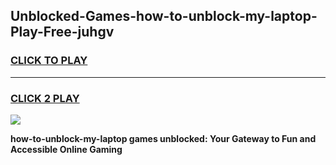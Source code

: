 
## Unblocked-Games-how-to-unblock-my-laptop-Play-Free-juhgv
<h3>
<a href="https://premium76.site?title=how-to-unblock-my-laptop&ref=19M">CLICK TO PLAY</a></h3>
<hr>

<h3>
<a href="https://premium76.site?title=how-to-unblock-my-laptop&ref=19M">CLICK 2 PLAY</a>
  
</h3>

<a href="https://premium76.site?title=how-to-unblock-my-laptop&ref=19M"><img src="https://clearcache.store/games.png"></a>


**how-to-unblock-my-laptop games unblocked: Your Gateway to Fun and Accessible Online Gaming**
